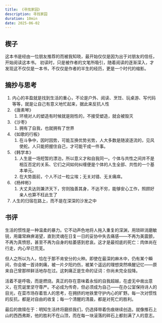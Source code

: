 ```yaml
---
title: 《寻找家园》
description: 寻找家园
duration: 10min
date: 2025-06-02
---
```


## 楔子
这本书是经由一位朋友推荐的而被我知晓，最开始仅仅是因为出于对朋友的信任，开始阅读这本书。
初读时，只是被作者的文笔所吸引，随着阅读的逐渐深入，才发现这不仅仅是一本书，不仅仅是作者的半生的经历，更是一个时代的缩影。

## 摘抄与思考
1.  内心的丰盈就是找到生活的重心，不论是户外、阅读、烹饪、玩桌游、写代码等等，就是让自己有意义地忙起来，据此来反抗人性
2. 《唐素琴》
    1. 环境对人的塑造有时候就是刚性的，不接受塑造，就会被毁灭
3. 《沙枣》
    1. 拥有了自我，也就拥有了世界
4. 《如歌的行板》
    1. 在斗争中，因时因势，可能互换优势劣势，人大多数是随波逐流的，见风使舵。人只能把握住自己，才可能干成一件事。
5. 《韩学本》
    1.  人生是一场短暂的漂泊，所以意义才和自我同一。个体与共性之间并不是相互否定的关系、它们之间如何纠缠便是个体的人生全部、共性的一个基本单元。
    2.  在大势面前，个人不过一粒尘埃；无关对错、无关痛痒。
6. 《杨梓彬》
    1. 大丈夫达则兼济天下，穷则独善其身，不达不穷，能够安心工作，照顾好亲人也算不枉此生了
7. 人生的归宿在路上，而不是在深深的沙发之中

## 书评
生活的惯性是一种温柔的暴力。它不动声色地将人拖入重复的深渊，用琐碎消磨敏锐，用庸常麻痹渴望，直到灵魂在日复一日的妥协中失去痛感——不再为美震颤，不再为真愤怒，甚至不再为自身的枯萎感到悲哀。这才是最彻底的死亡：肉体尚在行走，内心早已荒芜。

但人之所以为人，恰在于那不肯安分的火种。即使在最深的麻木中，仍有某个瞬间，你会被一首诗刺痛，被一片夕阳灼伤，被某个遥远的理想突然唤醒记忆——原来自己曾那样鲜活地存在过。这刺痛正是生命的证词：你尚未完全投降。

活着不是呼吸，而是燃烧。真正的存在意味着永恒的自我超越，在虚无中凿出意义，在荒诞里坚守尊严。不必成为传奇，但必须成为自己——在办公室保持诗人的目光，在菜市场存着哲人的思考，在拥挤的地铁里守护内心的旷野。每一次对惯性的反抗，都是对自由的收复；每一个清醒的清晨，都是对死亡的胜利。

最后的救赎在于：明知生活终将磨损我们，仍选择带着伤痕继续创造。就像推石上山的西西弗斯，他的胜利不在山顶，而在每一块滚落的碎石上都刻满了人的意志。
